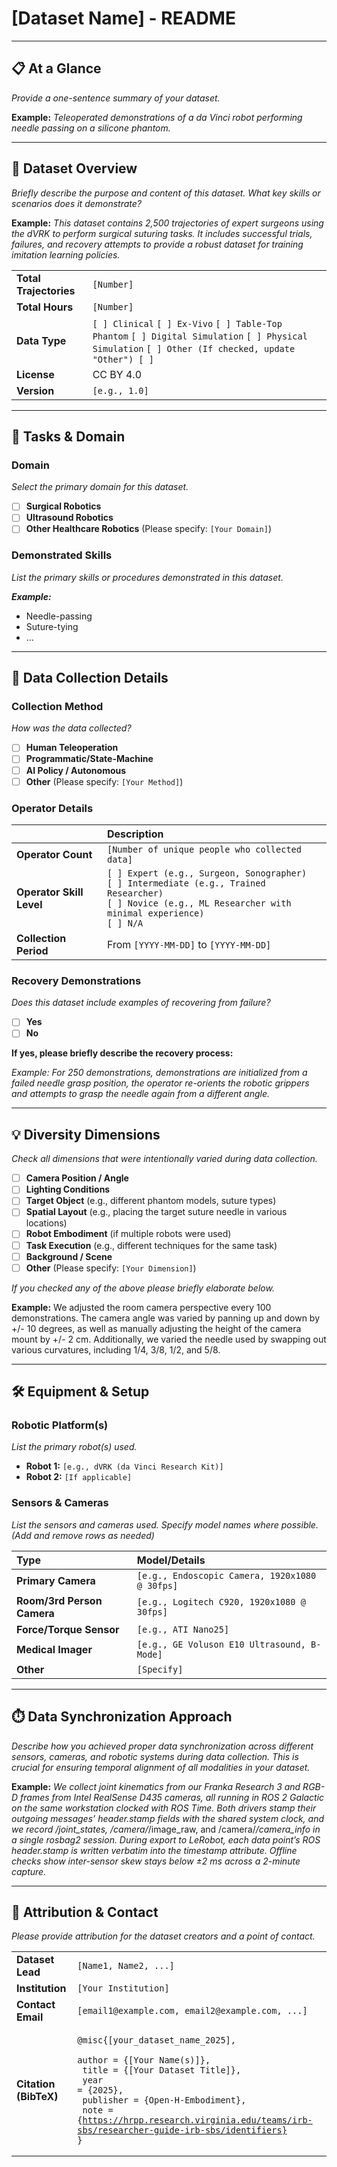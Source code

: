<!--
Open-H Embodiment Dataset README Template (v1.0)
Please fill out this template and include it in the ./metadata directory of your LeRobot dataset.
This file helps others understand the context and details of your contribution.
-->

# [Dataset Name] - README

---

## 📋 At a Glance

*Provide a one-sentence summary of your dataset.*

**Example:** *Teleoperated demonstrations of a da Vinci robot performing needle passing on a silicone phantom.*

---

## 📖 Dataset Overview

*Briefly describe the purpose and content of this dataset. What key skills or scenarios does it demonstrate?*

**Example:** *This dataset contains 2,500 trajectories of expert surgeons using the dVRK to perform surgical suturing tasks. It includes successful trials, failures, and recovery attempts to provide a robust dataset for training imitation learning policies.*

| | |
| :--- | :--- |
| **Total Trajectories** | `[Number]` |
| **Total Hours** | `[Number]` |
| **Data Type** | `[ ] Clinical` `[ ] Ex-Vivo` `[ ] Table-Top Phantom` `[ ] Digital Simulation` `[ ] Physical Simulation` `[ ] Other (If checked, update "Other") [ ]` |
| **License** | CC BY 4.0 |
| **Version** | `[e.g., 1.0]` |

---

## 🎯 Tasks & Domain

### Domain

*Select the primary domain for this dataset.*

- [ ] **Surgical Robotics**
- [ ] **Ultrasound Robotics**
- [ ] **Other Healthcare Robotics** (Please specify: `[Your Domain]`)

### Demonstrated Skills

*List the primary skills or procedures demonstrated in this dataset.*

***Example:***
- Needle-passing
- Suture-tying
- ...

---

## 🔬 Data Collection Details

### Collection Method

*How was the data collected?*

- [ ] **Human Teleoperation**
- [ ] **Programmatic/State-Machine**
- [ ] **AI Policy / Autonomous**
- [ ] **Other** (Please specify: `[Your Method]`)

### Operator Details

| | Description |
| :--- | :--- |
| **Operator Count** | `[Number of unique people who collected data]` |
| **Operator Skill Level** | `[ ] Expert (e.g., Surgeon, Sonographer)` <br> `[ ] Intermediate (e.g., Trained Researcher)` <br> `[ ] Novice (e.g., ML Researcher with minimal experience)` <br> `[ ] N/A` |
| **Collection Period** | From `[YYYY-MM-DD]` to `[YYYY-MM-DD]` |

### Recovery Demonstrations

*Does this dataset include examples of recovering from failure?*

- [ ] **Yes**
- [ ] **No**

**If yes, please briefly describe the recovery process:**

*Example: For 250 demonstrations, demonstrations are initialized from a failed needle grasp position, the operator re-orients the robotic grippers and attempts to grasp the needle again from a different angle.*

---

## 💡 Diversity Dimensions

*Check all dimensions that were intentionally varied during data collection.*

- [ ] **Camera Position / Angle**
- [ ] **Lighting Conditions**
- [ ] **Target Object** (e.g., different phantom models, suture types)
- [ ] **Spatial Layout** (e.g., placing the target suture needle in various locations)
- [ ] **Robot Embodiment** (if multiple robots were used)
- [ ] **Task Execution** (e.g., different techniques for the same task)
- [ ] **Background / Scene**
- [ ] **Other** (Please specify: `[Your Dimension]`)

*If you checked any of the above please briefly elaborate below.*

**Example:** We adjusted the room camera perspective every 100 demonstrations. The camera angle was varied by panning up and down by +/- 10 degrees, as well as manually adjusting the height of the camera mount by +/- 2 cm. Additionally, we varied the needle used by swapping out various curvatures, including 1/4, 3/8, 1/2, and 5/8.

---

## 🛠️ Equipment & Setup

### Robotic Platform(s)

*List the primary robot(s) used.*

- **Robot 1:** `[e.g., dVRK (da Vinci Research Kit)]`
- **Robot 2:** `[If applicable]`

### Sensors & Cameras

*List the sensors and cameras used. Specify model names where possible. (Add and remove rows as needed)*

| Type | Model/Details |
| :--- | :--- |
| **Primary Camera** | `[e.g., Endoscopic Camera, 1920x1080 @ 30fps]` |
| **Room/3rd Person Camera** | `[e.g., Logitech C920, 1920x1080 @ 30fps]` |
| **Force/Torque Sensor** | `[e.g., ATI Nano25]` |
| **Medical Imager** | `[e.g., GE Voluson E10 Ultrasound, B-Mode]` |
| **Other** | `[Specify]` |

---

## ⏱️ Data Synchronization Approach

*Describe how you achieved proper data synchronization across different sensors, cameras, and robotic systems during data collection. This is crucial for ensuring temporal alignment of all modalities in your dataset.*

**Example:** *We collect joint kinematics from our Franka Research 3 and RGB-D frames from Intel RealSense D435 cameras, all running in ROS 2 Galactic on the same workstation clocked with ROS Time. Both drivers stamp their outgoing messages’ header.stamp fields with the shared system clock, and we record /joint_states, /camera/*/image_raw, and /camera/*/camera_info in a single rosbag2 session. During export to LeRobot, each data point’s ROS header.stamp is written verbatim into the timestamp attribute. Offline checks show inter-sensor skew stays below ±2 ms across a 2-minute capture.*

---

## 👥 Attribution & Contact

*Please provide attribution for the dataset creators and a point of contact.*

| | |
| :--- | :--- |
| **Dataset Lead** | `[Name1, Name2, ...]` |
| **Institution** | `[Your Institution]` |
| **Contact Email** | `[email1@example.com, email2@example.com, ...]` |
| **Citation (BibTeX)** | <pre><code>@misc{[your_dataset_name_2025],<br>  author = {[Your Name(s)]},<br>  title = {[Your Dataset Title]},<br>  year = {2025},<br>  publisher = {Open-H-Embodiment},<br>  note = {https://hrpp.research.virginia.edu/teams/irb-sbs/researcher-guide-irb-sbs/identifiers}<br>}</code></pre> |
